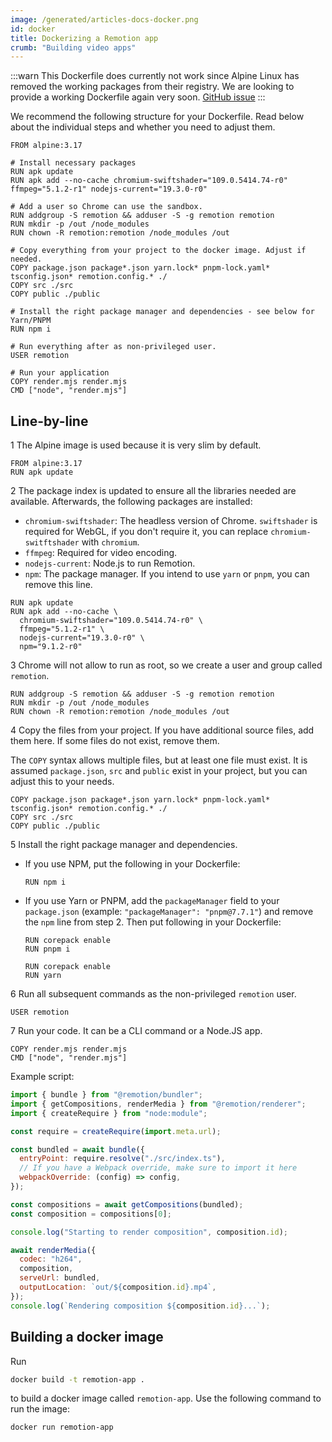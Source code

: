 ```yaml
---
image: /generated/articles-docs-docker.png
id: docker
title: Dockerizing a Remotion app
crumb: "Building video apps"
---
```


:::warn
This Dockerfile does currently not work since Alpine Linux has removed the working packages from their registry. We are looking to provide a working Dockerfile again very soon. [GitHub issue](https://github.com/remotion-dev/remotion/issues/1970)
:::

We recommend the following structure for your Dockerfile. Read below about the individual steps and whether you need to adjust them.

```docker title="Dockerfile"
FROM alpine:3.17

# Install necessary packages
RUN apk update
RUN apk add --no-cache chromium-swiftshader="109.0.5414.74-r0" ffmpeg="5.1.2-r1" nodejs-current="19.3.0-r0"

# Add a user so Chrome can use the sandbox.
RUN addgroup -S remotion && adduser -S -g remotion remotion
RUN mkdir -p /out /node_modules
RUN chown -R remotion:remotion /node_modules /out

# Copy everything from your project to the docker image. Adjust if needed.
COPY package.json package*.json yarn.lock* pnpm-lock.yaml* tsconfig.json* remotion.config.* ./
COPY src ./src
COPY public ./public

# Install the right package manager and dependencies - see below for Yarn/PNPM
RUN npm i

# Run everything after as non-privileged user.
USER remotion

# Run your application
COPY render.mjs render.mjs
CMD ["node", "render.mjs"]
```

## Line-by-line

<p>
<Step>1</Step> The Alpine image is used because it is very slim by default.
</p>

```docker
FROM alpine:3.17
RUN apk update
```

<p>
<Step>2</Step> The package index is updated to ensure all the libraries needed are available. Afterwards, the following packages are installed:
</p>

- `chromium-swiftshader`: The headless version of Chrome. `swiftshader` is required for WebGL, if you don't require it, you can replace `chromium-switftshader` with `chromium`.
- `ffmpeg`: Required for video encoding.
- `nodejs-current`: Node.js to run Remotion.
- `npm`: The package manager. If you intend to use `yarn` or `pnpm`, you can remove this line.

```docker
RUN apk update
RUN apk add --no-cache \
  chromium-swiftshader="109.0.5414.74-r0" \
  ffmpeg="5.1.2-r1" \
  nodejs-current="19.3.0-r0" \
  npm="9.1.2-r0"
```

<p>
<Step>3</Step> Chrome will not allow to run as root, so we create a user and group called <code>remotion</code>.
</p>

```docker
RUN addgroup -S remotion && adduser -S -g remotion remotion
RUN mkdir -p /out /node_modules
RUN chown -R remotion:remotion /node_modules /out
```

<p>
<Step>4</Step> Copy the files from your project. If you have additional source files, add them here. If some files do not exist, remove them.
</p>

The <code>COPY</code> syntax allows multiple files, but at least one file must exist. It is assumed <code>package.json</code>, <code>src</code> and <code>public</code> exist in your project, but you can adjust this to your needs.

```docker
COPY package.json package*.json yarn.lock* pnpm-lock.yaml* tsconfig.json* remotion.config.* ./
COPY src ./src
COPY public ./public
```

<p>
<Step>5</Step>
Install the right package manager and dependencies. 
</p>

- If you use NPM, put the following in your Dockerfile:

  ```docker
  RUN npm i
  ```

- If you use Yarn or PNPM, add the `packageManager` field to your `package.json` (example: `"packageManager": "pnpm@7.7.1"`) and remove the `npm` line from step 2. Then put following in your Dockerfile:

  ```docker title="If you use PNPM"
  RUN corepack enable
  RUN pnpm i
  ```

  ```docker title="If you use Yarn"
  RUN corepack enable
  RUN yarn
  ```

<p>
<Step>6</Step>
Run all subsequent commands as the non-privileged <code>remotion</code> user.
</p>

```docker
USER remotion
```

<p>
<Step>7</Step>
Run your code. It can be a CLI command or a Node.JS app.
</p>

```docker
COPY render.mjs render.mjs
CMD ["node", "render.mjs"]
```

Example script:

```js title="render.mjs"
import { bundle } from "@remotion/bundler";
import { getCompositions, renderMedia } from "@remotion/renderer";
import { createRequire } from "node:module";

const require = createRequire(import.meta.url);

const bundled = await bundle({
  entryPoint: require.resolve("./src/index.ts"),
  // If you have a Webpack override, make sure to import it here
  webpackOverride: (config) => config,
});

const compositions = await getCompositions(bundled);
const composition = compositions[0];

console.log("Starting to render composition", composition.id);

await renderMedia({
  codec: "h264",
  composition,
  serveUrl: bundled,
  outputLocation: `out/${composition.id}.mp4`,
});
console.log(`Rendering composition ${composition.id}...`);
```

## Building a docker image

Run

```sh
docker build -t remotion-app .
```

to build a docker image called `remotion-app`. Use the following command to run the image:

```sh
docker run remotion-app
```
